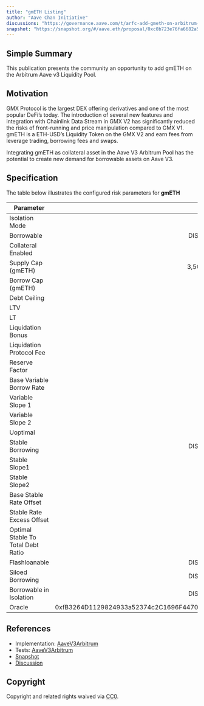 ```yaml
---
title: "gmETH Listing"
author: "Aave Chan Initiative"
discussions: "https://governance.aave.com/t/arfc-add-gmeth-on-arbitrum-v3/16849"
snapshot: "https://snapshot.org/#/aave.eth/proposal/0xc0b723e76fa6682a58983695b7a015c3a5b928c89c2f400375c6a971ef1aba99"
---
```


## Simple Summary

This publication presents the community an opportunity to add gmETH on the Arbitrum Aave v3 Liquidity Pool.

## Motivation

GMX Protocol is the largest DEX offering derivatives and one of the most popular DeFi’s today. The introduction of several new features and integration with Chainlink Data Stream in GMX V2 has significantly reduced the risks of front-running and price manipulation compared to GMX V1. gmETH is a ETH-USD’s Liquidity Token on the GMX V2 and earn fees from leverage trading, borrowing fees and swaps.

Integrating gmETH as collateral asset in the Aave V3 Arbitrum Pool has the potential to create new demand for borrowable assets on Aave V3.

## Specification

The table below illustrates the configured risk parameters for **gmETH**

| Parameter                          |                                      Value |
| ---------------------------------- | -----------------------------------------: |
| Isolation Mode                     |                                       true |
| Borrowable                         |                                   DISABLED |
| Collateral Enabled                 |                                       true |
| Supply Cap (gmETH)                 |                                  3,500,000 |
| Borrow Cap (gmETH)                 |                                          0 |
| Debt Ceiling                       |                                      USD 1 |
| LTV                                |                                       60 % |
| LT                                 |                                       65 % |
| Liquidation Bonus                  |                                       12 % |
| Liquidation Protocol Fee           |                                       10 % |
| Reserve Factor                     |                                        0 % |
| Base Variable Borrow Rate          |                                        0 % |
| Variable Slope 1                   |                                        0 % |
| Variable Slope 2                   |                                        0 % |
| Uoptimal                           |                                        0 % |
| Stable Borrowing                   |                                   DISABLED |
| Stable Slope1                      |                                        0 % |
| Stable Slope2                      |                                        0 % |
| Base Stable Rate Offset            |                                        0 % |
| Stable Rate Excess Offset          |                                        0 % |
| Optimal Stable To Total Debt Ratio |                                        0 % |
| Flashloanable                      |                                   DISABLED |
| Siloed Borrowing                   |                                   DISABLED |
| Borrowable in Isolation            |                                   DISABLED |
| Oracle                             | 0xfB3264D1129824933a52374c2C1696F4470D041e |

## References

- Implementation: [AaveV3Arbitrum](https://github.com/bgd-labs/aave-proposals-v3/blob/main/src/20240325_AaveV3Arbitrum_GmETHListing/AaveV3Arbitrum_GmETHListing_20240325.sol)
- Tests: [AaveV3Arbitrum](https://github.com/bgd-labs/aave-proposals-v3/blob/main/src/20240325_AaveV3Arbitrum_GmETHListing/AaveV3Arbitrum_GmETHListing_20240325.t.sol)
- [Snapshot](https://snapshot.org/#/aave.eth/proposal/0xc0b723e76fa6682a58983695b7a015c3a5b928c89c2f400375c6a971ef1aba99)
- [Discussion](https://governance.aave.com/t/arfc-add-gmeth-on-arbitrum-v3/16849)

## Copyright

Copyright and related rights waived via [CC0](https://creativecommons.org/publicdomain/zero/1.0/).
